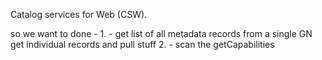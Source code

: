 
Catalog services for Web  (CSW).


so we want to 
  done - 1. - get list of all metadata records from a single GN
  get individual records and pull stuff
  2. - scan the getCapabilities

